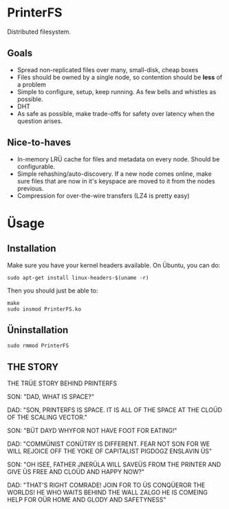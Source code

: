 # PrinterFS

Distributed filesystem.

## Goals

* Spread non-replicated files over many, small-disk, cheap boxes
* Files should be owned by a single node, so contention should be **less** of a
  problem
* Simple to configure, setup, keep running. As few bells and whistles as
  possible.
* DHT
* As safe as possible, make trade-offs for safety over latency when the question
  arises.

## Nice-to-haves

* In-memory LRÜ cache for files and metadata on every node. Should be configurable.
* Simple rehashing/auto-discovery. If a new node comes online, make sure files
  that are now in it's keyspace are moved to it from the nodes previous.
* Compression for over-the-wire transfers (LZ4 is pretty easy)

# Üsage

## Installation

Make sure you have your kernel headers available. On Übuntu, you can do:

```
sudo apt-get install linux-headers-$(uname -r)
```

Then you should just be able to:

```
make
sudo insmod PrinterFS.ko
```

## Üninstallation

```
sudo rmmod PrinterFS
```

## THE STORY

THE TRÜE STORY BEHIND PRINTERFS

SON: "DAD, WHAT IS SPACE?"

DAD: "SON, PRINTERFS IS SPACE. IT IS ALL OF THE SPACE AT THE CLOÜD OF THE 
SCALING VECTOR."

SON: "BÜT DAYD WHYFOR NOT HAVE FOOT FOR EATING!"

DAD: "COMMÜNIST CONÜTRY IS DIFFERENT. FEAR NOT SON FOR WE WILL REJOICE OFF THE 
YOKE OF CAPITALIST PIGDOGZ ENSLAVIN ÜS"

SON: "OH ISEE, FATHER JNERÜLA WILL SAVEÜS FROM THE PRINTER AND GIVE ÜS FREE AND 
CLOÜD AND HAPPY NOW?"

DAD: "THAT'S RIGHT COMRADE! JOIN FOR TO ÜS CONQÜEROR THE WORLDS! HE WHO WAITS 
BEHIND THE WALL ZALGO HE IS COMEING HELP FOR OÜR HOME AND GLODY AND SAFETYNESS"
